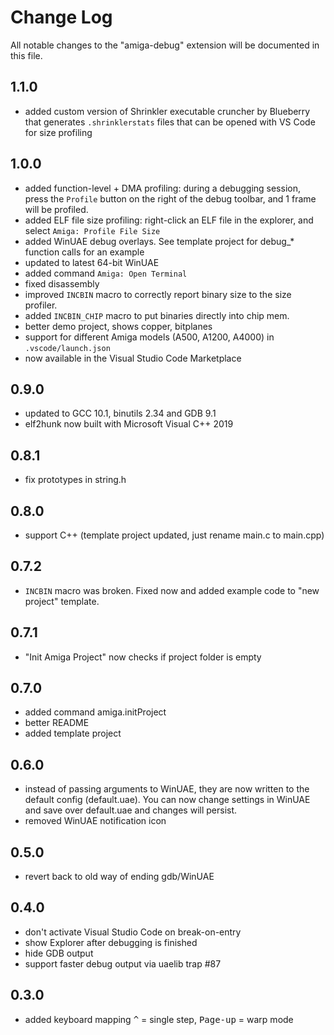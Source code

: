 # Change Log

All notable changes to the "amiga-debug" extension will be documented in this file.

## 1.1.0
- added custom version of Shrinkler executable cruncher by Blueberry that generates `.shrinklerstats` files that can be opened with VS Code for size profiling

## 1.0.0
- added function-level + DMA profiling: during a debugging session, press the `Profile` button on the right of the debug toolbar, and 1 frame will be profiled.
- added ELF file size profiling: right-click an ELF file in the explorer, and select `Amiga: Profile File Size`
- added WinUAE debug overlays. See template project for debug_* function calls for an example
- updated to latest 64-bit WinUAE
- added command `Amiga: Open Terminal`
- fixed disassembly
- improved `INCBIN` macro to correctly report binary size to the size profiler.
- added `INCBIN_CHIP` macro to put binaries directly into chip mem.
- better demo project, shows copper, bitplanes
- support for different Amiga models (A500, A1200, A4000) in `.vscode/launch.json`
- now available in the Visual Studio Code Marketplace

## 0.9.0
- updated to GCC 10.1, binutils 2.34 and GDB 9.1
- elf2hunk now built with Microsoft Visual C++ 2019

## 0.8.1
- fix prototypes in string.h

## 0.8.0
- support C++ (template project updated, just rename main.c to main.cpp)

## 0.7.2
- `INCBIN` macro was broken. Fixed now and added example code to "new project" template.

## 0.7.1
- "Init Amiga Project" now checks if project folder is empty

## 0.7.0
- added command amiga.initProject
- better README
- added template project

## 0.6.0
- instead of passing arguments to WinUAE, they are now written to the default config (default.uae).
You can now change settings in WinUAE and save over default.uae and changes will persist.
- removed WinUAE notification icon

## 0.5.0
- revert back to old way of ending gdb/WinUAE

## 0.4.0
- don't activate Visual Studio Code on break-on-entry
- show Explorer after debugging is finished
- hide GDB output
- support faster debug output via uaelib trap #87

## 0.3.0
- added keyboard mapping <kbd>^</kbd> = single step, <kbd>Page-up</kbd> = warp mode
